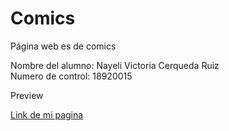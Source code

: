 # Comics
Página web es de comics

Nombre del alumno: Nayeli Victoria Cerqueda Ruiz
<br/>
Numero de control: 18920015

Preview

[Link de mi pagina]()



